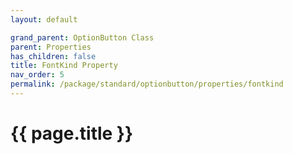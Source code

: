 ```yaml
---
layout: default

grand_parent: OptionButton Class
parent: Properties
has_children: false
title: FontKind Property
nav_order: 5
permalink: /package/standard/optionbutton/properties/fontkind
---
```

# {{ page.title }}
